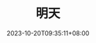 ---
title: "明天"
subtitle: ""
author:
date: 2023-10-20T09:35:11+08:00
lastmod: 2023-10-18
draft: false
tags: []
category: [Music]
summary: 
---